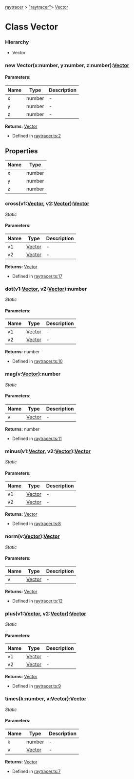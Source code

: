 [raytracer](../index.md) >  ["raytracer"](../modules/raytracer._raytracer_.md)>  [Vector](../classes/raytracer._raytracer_.vector.md)
# Class Vector


### Hierarchy
* Vector












### new Vector(x:number, y:number, z:number):[Vector](../classes/raytracer._raytracer_.vector.md)





#### Parameters:
| Name  | Type                | Description  |
| ------ | ------------------- | ------------ |
| x  | number | - |
| y  | number | - |
| z  | number | - |














**Returns:** [Vector](../classes/raytracer._raytracer_.vector.md)







* Defined in [raytracer.ts:2](https://github.com/Microsoft/TypeScriptSamples/blob/d205d01/raytracer/raytracer.ts#L2)












## Properties

| Name  | Type                
| ------ | ------------------- 
| x  | number  
| y  | number  
| z  | number  




### cross(v1:[Vector](../classes/raytracer._raytracer_.vector.md), v2:[Vector](../classes/raytracer._raytracer_.vector.md)):[Vector](../classes/raytracer._raytracer_.vector.md)
*Static*




#### Parameters:
| Name  | Type                | Description  |
| ------ | ------------------- | ------------ |
| v1  | [Vector](../classes/raytracer._raytracer_.vector.md) | - |
| v2  | [Vector](../classes/raytracer._raytracer_.vector.md) | - |











**Returns:** [Vector](../classes/raytracer._raytracer_.vector.md)







* Defined in [raytracer.ts:17](https://github.com/Microsoft/TypeScriptSamples/blob/d205d01/raytracer/raytracer.ts#L17)











### dot(v1:[Vector](../classes/raytracer._raytracer_.vector.md), v2:[Vector](../classes/raytracer._raytracer_.vector.md)):number
*Static*




#### Parameters:
| Name  | Type                | Description  |
| ------ | ------------------- | ------------ |
| v1  | [Vector](../classes/raytracer._raytracer_.vector.md) | - |
| v2  | [Vector](../classes/raytracer._raytracer_.vector.md) | - |











**Returns:** number







* Defined in [raytracer.ts:10](https://github.com/Microsoft/TypeScriptSamples/blob/d205d01/raytracer/raytracer.ts#L10)











### mag(v:[Vector](../classes/raytracer._raytracer_.vector.md)):number
*Static*




#### Parameters:
| Name  | Type                | Description  |
| ------ | ------------------- | ------------ |
| v  | [Vector](../classes/raytracer._raytracer_.vector.md) | - |








**Returns:** number







* Defined in [raytracer.ts:11](https://github.com/Microsoft/TypeScriptSamples/blob/d205d01/raytracer/raytracer.ts#L11)











### minus(v1:[Vector](../classes/raytracer._raytracer_.vector.md), v2:[Vector](../classes/raytracer._raytracer_.vector.md)):[Vector](../classes/raytracer._raytracer_.vector.md)
*Static*




#### Parameters:
| Name  | Type                | Description  |
| ------ | ------------------- | ------------ |
| v1  | [Vector](../classes/raytracer._raytracer_.vector.md) | - |
| v2  | [Vector](../classes/raytracer._raytracer_.vector.md) | - |











**Returns:** [Vector](../classes/raytracer._raytracer_.vector.md)







* Defined in [raytracer.ts:8](https://github.com/Microsoft/TypeScriptSamples/blob/d205d01/raytracer/raytracer.ts#L8)











### norm(v:[Vector](../classes/raytracer._raytracer_.vector.md)):[Vector](../classes/raytracer._raytracer_.vector.md)
*Static*




#### Parameters:
| Name  | Type                | Description  |
| ------ | ------------------- | ------------ |
| v  | [Vector](../classes/raytracer._raytracer_.vector.md) | - |








**Returns:** [Vector](../classes/raytracer._raytracer_.vector.md)







* Defined in [raytracer.ts:12](https://github.com/Microsoft/TypeScriptSamples/blob/d205d01/raytracer/raytracer.ts#L12)











### plus(v1:[Vector](../classes/raytracer._raytracer_.vector.md), v2:[Vector](../classes/raytracer._raytracer_.vector.md)):[Vector](../classes/raytracer._raytracer_.vector.md)
*Static*




#### Parameters:
| Name  | Type                | Description  |
| ------ | ------------------- | ------------ |
| v1  | [Vector](../classes/raytracer._raytracer_.vector.md) | - |
| v2  | [Vector](../classes/raytracer._raytracer_.vector.md) | - |











**Returns:** [Vector](../classes/raytracer._raytracer_.vector.md)







* Defined in [raytracer.ts:9](https://github.com/Microsoft/TypeScriptSamples/blob/d205d01/raytracer/raytracer.ts#L9)











### times(k:number, v:[Vector](../classes/raytracer._raytracer_.vector.md)):[Vector](../classes/raytracer._raytracer_.vector.md)
*Static*




#### Parameters:
| Name  | Type                | Description  |
| ------ | ------------------- | ------------ |
| k  | number | - |
| v  | [Vector](../classes/raytracer._raytracer_.vector.md) | - |











**Returns:** [Vector](../classes/raytracer._raytracer_.vector.md)







* Defined in [raytracer.ts:7](https://github.com/Microsoft/TypeScriptSamples/blob/d205d01/raytracer/raytracer.ts#L7)












